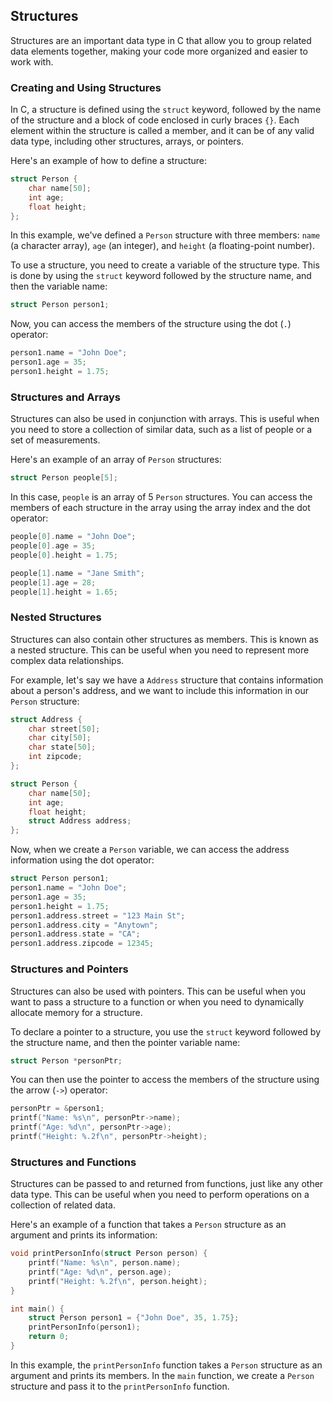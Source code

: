 ## Structures

Structures are an important data type in C that allow you to group related data elements together, making your code more organized and easier to work with.

### Creating and Using Structures

In C, a structure is defined using the `struct` keyword, followed by the name of the structure and a block of code enclosed in curly braces `{}`. Each element within the structure is called a member, and it can be of any valid data type, including other structures, arrays, or pointers.

Here's an example of how to define a structure:

```c
struct Person {
    char name[50];
    int age;
    float height;
};
```

In this example, we've defined a `Person` structure with three members: `name` (a character array), `age` (an integer), and `height` (a floating-point number).

To use a structure, you need to create a variable of the structure type. This is done by using the `struct` keyword followed by the structure name, and then the variable name:

```c
struct Person person1;
```

Now, you can access the members of the structure using the dot (`.`) operator:

```c
person1.name = "John Doe";
person1.age = 35;
person1.height = 1.75;
```

### Structures and Arrays

Structures can also be used in conjunction with arrays. This is useful when you need to store a collection of similar data, such as a list of people or a set of measurements.

Here's an example of an array of `Person` structures:

```c
struct Person people[5];
```

In this case, `people` is an array of 5 `Person` structures. You can access the members of each structure in the array using the array index and the dot operator:

```c
people[0].name = "John Doe";
people[0].age = 35;
people[0].height = 1.75;

people[1].name = "Jane Smith";
people[1].age = 28;
people[1].height = 1.65;
```

### Nested Structures

Structures can also contain other structures as members. This is known as a nested structure. This can be useful when you need to represent more complex data relationships.

For example, let's say we have a `Address` structure that contains information about a person's address, and we want to include this information in our `Person` structure:

```c
struct Address {
    char street[50];
    char city[50];
    char state[50];
    int zipcode;
};

struct Person {
    char name[50];
    int age;
    float height;
    struct Address address;
};
```

Now, when we create a `Person` variable, we can access the address information using the dot operator:

```c
struct Person person1;
person1.name = "John Doe";
person1.age = 35;
person1.height = 1.75;
person1.address.street = "123 Main St";
person1.address.city = "Anytown";
person1.address.state = "CA";
person1.address.zipcode = 12345;
```

### Structures and Pointers

Structures can also be used with pointers. This can be useful when you want to pass a structure to a function or when you need to dynamically allocate memory for a structure.

To declare a pointer to a structure, you use the `struct` keyword followed by the structure name, and then the pointer variable name:

```c
struct Person *personPtr;
```

You can then use the pointer to access the members of the structure using the arrow (`->`) operator:

```c
personPtr = &person1;
printf("Name: %s\n", personPtr->name);
printf("Age: %d\n", personPtr->age);
printf("Height: %.2f\n", personPtr->height);
```

### Structures and Functions

Structures can be passed to and returned from functions, just like any other data type. This can be useful when you need to perform operations on a collection of related data.

Here's an example of a function that takes a `Person` structure as an argument and prints its information:

```c
void printPersonInfo(struct Person person) {
    printf("Name: %s\n", person.name);
    printf("Age: %d\n", person.age);
    printf("Height: %.2f\n", person.height);
}

int main() {
    struct Person person1 = {"John Doe", 35, 1.75};
    printPersonInfo(person1);
    return 0;
}
```

In this example, the `printPersonInfo` function takes a `Person` structure as an argument and prints its members. In the `main` function, we create a `Person` structure and pass it to the `printPersonInfo` function.
